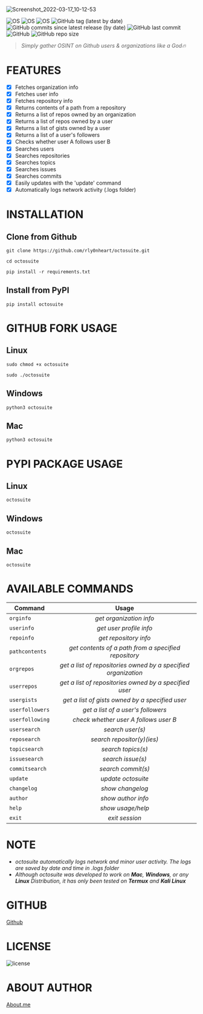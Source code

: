 ![Screenshot_2022-03-17_10-12-53](https://user-images.githubusercontent.com/74001397/158868105-b5aba7e8-7342-4268-bd7a-6d6ae0bdae5a.png)

![OS](https://img.shields.io/badge/OS-GNU%2FLinux-red?style=for-the-badge&logo=Linux)
![OS](https://img.shields.io/badge/OS-Windows-blue?style=for-the-badge&logo=Windows)
![OS](https://img.shields.io/badge/OS-Mac-white?style=for-the-badge&logo=apple)
![GitHub tag (latest by date)](https://img.shields.io/github/v/tag/rly0nheart/octosuite?style=for-the-badge&logo=github)
![GitHub commits since latest release (by date)](https://img.shields.io/github/commits-since/rly0nheart/octosuite/1.5.1-beta?style=for-the-badge)
![GitHub last commit](https://img.shields.io/github/last-commit/rly0nheart/octosuite?style=for-the-badge)
![GitHub](https://img.shields.io/github/license/rly0nheart/octosuite?style=for-the-badge&logo=github)
![GitHub repo size](https://img.shields.io/github/repo-size/rly0nheart/octosuite?style=for-the-badge&logo=github)

> *Simply gather OSINT on Github users & organizations like a God🔥*

# FEATURES
- [x] Fetches organization info
- [x] Fetches user info
- [x] Fetches repository info
- [x] Returns contents of a path from a repository
- [x] Returns a list of repos owned by an organization
- [x] Returns a list of repos owned by a user
- [x] Returns a list of gists owned by a user
- [x] Returns a list of a user's followers
- [x] Checks whether user A follows user B
- [x] Searches users
- [x] Searches repositories
- [x] Searches topics
- [x] Searches issues
- [x] Searches commits
- [x] Easily updates with the 'update' command
- [x] Automatically logs network activity (.logs folder)

# INSTALLATION
## Clone from Github

```
git clone https://github.com/rly0nheart/octosuite.git
```

```
cd octosuite
```

```
pip install -r requirements.txt
```

## Install from PyPI
```
pip install octosuite
```

# GITHUB FORK USAGE 
## Linux
```
sudo chmod +x octosuite
```

```
sudo ./octosuite
```

## Windows
```
python3 octosuite
```

## Mac
```
python3 octosuite
```

# PYPI PACKAGE USAGE
## Linux
```
octosuite
```

## Windows
```
octosuite
```

## Mac
```
octosuite
```

# AVAILABLE COMMANDS
| Command         | Usage|
| ------------- |:---------:|
| ``orginfo`` | *get organization info*  |
| ``userinfo`` | *get user profile info*  |
| ``repoinfo`` | *get repository info*  |
| ``pathcontents``  | *get contents of a path from a specified repository* |
| ``orgrepos``      | *get a list of repositories owned by a specified organization* |
| ``userrepos``  | *get a list of repositories owned by a specified user* |
| ``usergists``  |  *get a list of gists owned by a specified user* |
| ``userfollowers``  |  *get a list of a user's followers* |
| ``userfollowing`` | *check whether user A follows user B* |
| ``usersearch`` | *search user(s)* |
| ``reposearch`` | *search repositor(y)(ies)* |
| ``topicsearch`` | *search topics(s)* |
| ``issuesearch`` | *search issue(s)* |
| ``commitsearch`` | *search commit(s)* |
| ``update`` | *update octosuite* |
| ``changelog`` | *show changelog* |
| ``author`` | *show author info* |
| ``help`` | *show usage/help* |
| ``exit`` | *exit session* |


# NOTE
* *octosuite automatically logs network and minor user activity. The logs are saved by date and time in .logs folder*
* *Although octosuite was developed to work on **Mac**, **Windows**, or any **Linux** *Distribution*, it has only been tested on **Termux** *and* **Kali Linux***

# GITHUB
[Github](https://github.com/rly0nheart/octosuite)

# LICENSE
![license](https://user-images.githubusercontent.com/74001397/137917929-2f2cdb0c-4d1d-4e4b-9f0d-e01589e027b5.png)

# ABOUT AUTHOR
[About.me](https://about.me/rly0nheart)